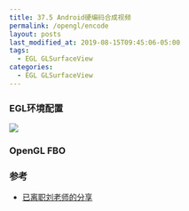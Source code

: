 ```yaml
---
title: 37.5 Android硬编码合成视频
permalink: /opengl/encode
layout: posts
last_modified_at: 2019-08-15T09:45:06-05:00
tags:
  - EGL GLSurfaceView
categories:
  - EGL GLSurfaceView
---
```


### EGL环境配置
![](http://mtqiniu.qiujuer.net/egl_framework_02.png)

### OpenGL FBO

### 参考
- [已离职刘老师的分享]()
